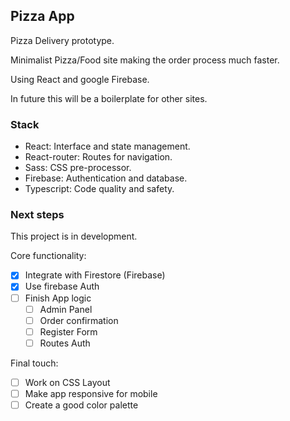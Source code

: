 ## Pizza App

Pizza Delivery prototype.

Minimalist Pizza/Food site making the order process much faster.

Using React and google Firebase.

In future this will be a boilerplate for other sites.

### Stack

- React: Interface and state management.
- React-router: Routes for navigation.
- Sass: CSS pre-processor.
- Firebase: Authentication and database.
- Typescript: Code quality and safety.

### Next steps

This project is in development.

Core functionality:

- [x] Integrate with Firestore (Firebase)
- [x] Use firebase Auth
- [ ] Finish App logic
  - [ ] Admin Panel
  - [ ] Order confirmation
  - [ ] Register Form
  - [ ] Routes Auth

Final touch:

- [ ] Work on CSS Layout
- [ ] Make app responsive for mobile
- [ ] Create a good color palette

